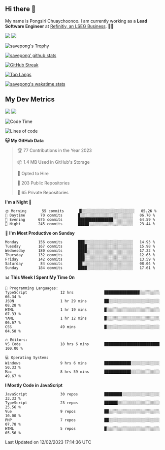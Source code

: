 ## Hi there 👋

My name is Pongsiri Chuaychoonoo. I am currently working as a **Lead Software Engineer** at [Refinitiv, an LSEG Business](https://www.refinitiv.com). 👨‍💻

[<img src="https://img.shields.io/badge/savepong.com-%230077B5.svg?&style=for-the-badge&color=81e6d9" />](https://savepong.com)
[<img src="https://img.shields.io/badge/linkedin-%230077B5.svg?&style=for-the-badge&logo=linkedin&logoColor=white" />](https://www.linkedin.com/in/savepong)

![savepong's Trophy](https://github-profile-trophy.vercel.app/?username=savepong&theme=flat&rank=SECRET,SSS,SS,S,AAA,AA,A&margin-w=15&no-bg=true&no-frame=true)

[![savepong' github stats](https://github-readme-stats.vercel.app/api?username=savepong&show_icons=true&count_private=true&theme=gotham&hide_border=true&bg_color=00000000&text_color=768390FF)](https://savepong.com/posts/stats)

[![GitHub Streak](https://github-readme-streak-stats.herokuapp.com?user=savepong&theme=gotham&hide_border=true&background=00000000&dates=768390FF)](https://savepong.com/posts/stats)

[![Top Langs](https://github-readme-stats.vercel.app/api/top-langs/?username=savepong&layout=compact&langs_count=10&theme=gotham&hide_border=true&bg_color=00000000&text_color=768390FF)](https://savepong.com/posts/stats)

[![savepong's wakatime stats](https://github-readme-stats.vercel.app/api/wakatime?username=@savepong&layout=default&theme=gotham&hide_border=true&bg_color=00000000&text_color=768390FF)](https://savepong.com/posts/stats)

## My Dev Metrics

[![](https://komarev.com/ghpvc/?username=savepong&color=blue&label=Profile%20Views)](https://github.com/savepong)
[![](https://img.shields.io/github/followers/savepong?label=GitHub%20Followers)](https://github.com/savepong)

<!--START_SECTION:waka-->
![Code Time](http://img.shields.io/badge/Code%20Time-1%2C162%20hrs%2058%20mins-blue)

![Lines of code](https://img.shields.io/badge/From%20Hello%20World%20I%27ve%20Written-4%20Million%20lines%20of%20code-blue)

**🐱 My GitHub Data** 

> 🏆 77 Contributions in the Year 2023
 > 
> 📦 1.4 MB Used in GitHub's Storage 
 > 
> 💼 Opted to Hire
 > 
> 📜 203 Public Repositories 
 > 
> 🔑 65 Private Repositories  
 > 
**I'm a Night 🦉** 

```text
🌞 Morning       55 commits       █░░░░░░░░░░░░░░░░░░░░░░░░   05.26 % 
🌆 Daytime       70 commits       █░░░░░░░░░░░░░░░░░░░░░░░░   06.70 % 
🌃 Evening      675 commits       ████████████████░░░░░░░░░   64.59 % 
🌙 Night        245 commits       █████░░░░░░░░░░░░░░░░░░░░   23.44 % 

```
📅 **I'm Most Productive on Sunday** 

```text
Monday         156 commits       ███░░░░░░░░░░░░░░░░░░░░░░   14.93 % 
Tuesday        167 commits       ████░░░░░░░░░░░░░░░░░░░░░   15.98 % 
Wednesday      180 commits       ████░░░░░░░░░░░░░░░░░░░░░   17.22 % 
Thursday       132 commits       ███░░░░░░░░░░░░░░░░░░░░░░   12.63 % 
Friday         142 commits       ███░░░░░░░░░░░░░░░░░░░░░░   13.59 % 
Saturday        84 commits       ██░░░░░░░░░░░░░░░░░░░░░░░   08.04 % 
Sunday         184 commits       ████░░░░░░░░░░░░░░░░░░░░░   17.61 % 

```


📊 **This Week I Spent My Time On** 

```text
💬 Programming Languages: 
TypeScript               12 hrs              ████████████████░░░░░░░░░   66.34 % 
JSON                     1 hr 29 mins        ██░░░░░░░░░░░░░░░░░░░░░░░   08.28 % 
HTML                     1 hr 19 mins        █░░░░░░░░░░░░░░░░░░░░░░░░   07.33 % 
YAML                     1 hr 12 mins        █░░░░░░░░░░░░░░░░░░░░░░░░   06.67 % 
CSS                      49 mins             █░░░░░░░░░░░░░░░░░░░░░░░░   04.58 % 

🔥 Editors: 
VS Code                  18 hrs 6 mins       █████████████████████████   100.00 % 

💻 Operating System: 
Windows                  9 hrs 6 mins        ████████████░░░░░░░░░░░░░   50.33 % 
Mac                      8 hrs 59 mins       ████████████░░░░░░░░░░░░░   49.67 % 

```

**I Mostly Code in JavaScript** 

```text
JavaScript               30 repos            ████████░░░░░░░░░░░░░░░░░   33.33 % 
TypeScript               23 repos            ██████░░░░░░░░░░░░░░░░░░░   25.56 % 
Vue                      9 repos             ██░░░░░░░░░░░░░░░░░░░░░░░   10.00 % 
PHP                      7 repos             ██░░░░░░░░░░░░░░░░░░░░░░░   07.78 % 
HTML                     5 repos             █░░░░░░░░░░░░░░░░░░░░░░░░   05.56 % 

```



 Last Updated on 12/02/2023 17:14:36 UTC
<!--END_SECTION:waka-->

<!--
**savepong/savepong** is a ✨ _special_ ✨ repository because its `README.md` (this file) appears on your GitHub profile.

Here are some ideas to get you started:

- 🔭 I’m currently working on WebComponents and TypeScript.
- 🌱 I’m currently learning ...
- 👯 I’m looking to collaborate on ...
- 🤔 I’m looking for help with ...
- 💬 Ask me about ...
- 📫 How to reach me: ...
- 😄 Pronouns: ...
- ⚡ Fun fact: ...
-->
